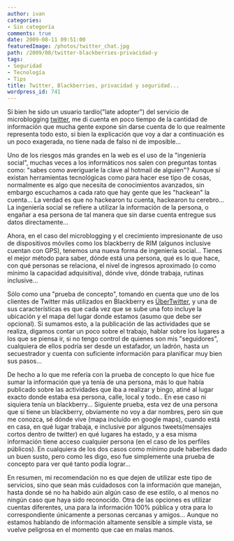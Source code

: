 ```yaml
---
author: ivan
categories:
- Sin categoría
comments: true
date: 2009-08-11 09:51:00
featuredImage: /photos/twitter_chat.jpg
path: /2009/08/twitter-blackberries-privacidad-y
tags:
- Seguridad
- Tecnología
- Tips
title: Twitter, Blackberries, privacidad y seguridad...
wordpress_id: 741
---
```


Si bien he sido un usuario tardío("late adopter") del servicio de microblogging [twitter](https://twitter.com), me di cuenta en poco tiempo de la cantidad de información que mucha gente expone sin darse cuenta de lo que realmente representa todo esto, si bien la explicación que voy a dar a continuación es un poco exagerada, no tiene nada de falso ni de imposible...

Uno de los riesgos más grandes en la web es el uso de la "ingeniería social", muchas veces a los informáticos nos salen con preguntas tontas como: "sabes como averiguarle la clave al hotmail de alguien"? Aunque sí existan herramientas tecnológicas como para hacer ese tipo de cosas, normalmente es algo que necesita de conocimientos avanzados, sin embargo escuchamos a cada rato que hay gente que les "hackean" la cuenta... La verdad es que no hackearon tu cuenta, hackearon tu cerebro... La ingeniería social se refiere a utilizar la información de la persona, o engañar a esa persona de tal manera que sin darse cuenta entregue sus datos directamente...

Ahora, en el caso del microblogging y el crecimiento impresionante de uso de dispositivos móviles como los blackberry de RIM (algunos inclusive cuentan con GPS), tenemos una nueva forma de ingeniería social... Tienes el mejor método para saber, dónde está una persona, qué es lo que hace, con qué personas se relaciona, el nivel de ingresos aproximado (o como mínimo la capacidad adquisitiva), dónde vive, dónde trabaja, rutinas inclusive...

Sólo como una "prueba de concepto", tomando en cuenta que uno de los clientes de Twitter más utilizados en Blackberry es [ÜberTwitter](https://www.ubertwitter.com/), y una de sus características es que cada vez que se sube una foto incluye la ubicación y el mapa del lugar donde estamos (asumo que debe ser opcional). Si sumamos esto, a la publicación de las actividades que se realiza, digamos contar un poco sobre el trabajo, hablar sobre los lugares a los que se piensa ir, si no tengo control de quienes son mis "seguidores", cualquiera de ellos podría ser desde un estafador, un ladrón, hasta un secuestrador y cuenta con suficiente información para planificar muy bien sus pasos...

De hecho a lo que me refería con la prueba de concepto lo que hice fue sumar la información que ya tenía de una persona, más lo que había publicado sobre las actividades que iba a realizar y bingo, atiné al lugar exacto donde estaba esa persona, calle, local y todo.. En ese caso ni siquiera tenía un blackberry... Siguiente prueba, esta vez de una persona que sí tiene un blackberry, obviamente no voy a dar nombres, pero sin que me conozca, sé dónde vive (mapa incluído en google maps), cuando está en casa, en qué lugar trabaja, e inclusive por algunos tweets(mensajes cortos dentro de twitter) en qué lugares ha estado, y a esa misma información tiene acceso cualquier persona (en el caso de los perfiles públicos). En cualquiera de los dos casos como mínimo pude haberles dado un buen susto, pero como les digo, eso fue simplemente una prueba de concepto para ver qué tanto podía lograr...

En resumen, mi recomendación no es que dejen de utilizar este tipo de servicios, sino que sean más cuidadosos con la información que manejan, hasta donde sé no ha habido aún algún caso de ese estilo, o al menos no ningún caso que haya sido reconocido. Otra de las opciones es utilizar cuentas diferentes, una para la información 100% pública y otra para lo correspondiente únicamente a personas cercanas y amigos... Aunque no estamos hablando de información altamente sensible a simple vista, se vuelve peligrosa en el momento que cae en malas manos.